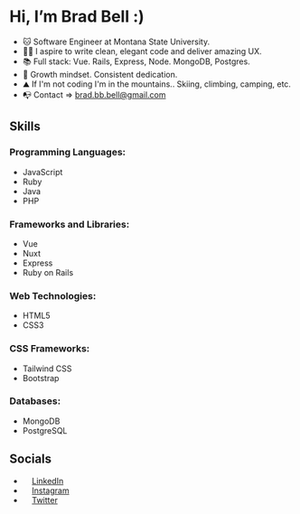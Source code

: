 # Hi, I’m Brad Bell :)
- 🐱 Software Engineer at Montana State University.
- ✍🏼 I aspire to write clean, elegant code and deliver amazing UX.
- 📚 Full stack: Vue. Rails, Express, Node. MongoDB, Postgres.
- 🌱 Growth mindset. Consistent dedication.
- ⛰️ If I'm not coding I'm in the mountains.. Skiing, climbing, camping, etc.
- 📭 Contact => brad.bb.bell@gmail.com

## Skills

### Programming Languages: ###
- JavaScript
- Ruby
- Java
- PHP
### Frameworks and Libraries: ###
- Vue
- Nuxt
- Express
- Ruby on Rails
### Web Technologies: ###
- HTML5
- CSS3
### CSS Frameworks: ###
- Tailwind CSS
- Bootstrap
### Databases: ###
- MongoDB
- PostgreSQL

## Socials

- <img src="https://raw.githubusercontent.com/danielcranney/readme-generator/main/public/icons/socials/linkedin.svg" width="12" height="12" /> [LinkedIn](https://www.linkedin.com/in/brad-bb-bell)
- <img src="https://raw.githubusercontent.com/danielcranney/readme-generator/main/public/icons/socials/instagram.svg" width="12" height="12" /> [Instagram](http://www.instagram.com/ballinbu)
- <img src="https://raw.githubusercontent.com/danielcranney/readme-generator/main/public/icons/socials/twitter.svg" width="12" height="12" /> [Twitter](https://www.twitter.com/dadmodebb)

